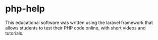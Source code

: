# php-help
This educational software was written using the laravel framework that allows students to test their PHP code online, with short videos and tutorials.
